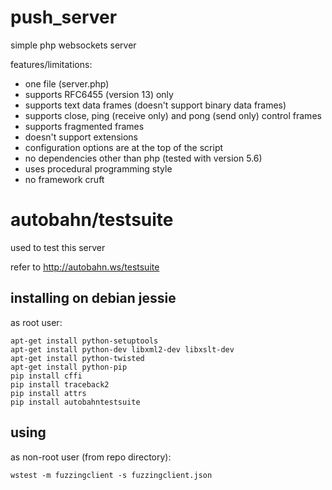 # push_server

simple php websockets server

features/limitations:
- one file (server.php)
- supports RFC6455 (version 13) only
- supports text data frames (doesn't support binary data frames)
- supports close, ping (receive only) and pong (send only) control frames
- supports fragmented frames
- doesn't support extensions
- configuration options are at the top of the script
- no dependencies other than php (tested with version 5.6)
- uses procedural programming style
- no framework cruft


# autobahn/testsuite

used to test this server

refer to http://autobahn.ws/testsuite

## installing on debian jessie

as root user:
````
apt-get install python-setuptools
apt-get install python-dev libxml2-dev libxslt-dev
apt-get install python-twisted
apt-get install python-pip
pip install cffi
pip install traceback2
pip install attrs
pip install autobahntestsuite
````

## using

as non-root user (from repo directory):
````
wstest -m fuzzingclient -s fuzzingclient.json
````
